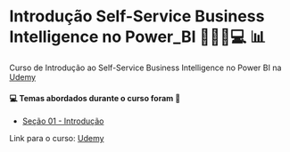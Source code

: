 # Introdução Self-Service Business Intelligence no Power_BI 👩🏻‍💻💻 :bar_chart:
Curso de Introdução ao Self-Service Business Intelligence no Power BI na [Udemy](https://www.udemy.com/course/introducao-ao-self-service-business-intelligence-no-power-bi/)
#### :computer: Temas abordados durante o curso foram :rocket:
- [Seção 01 - Introdução]()

Link para o curso: [Udemy](https://www.udemy.com/course/introducao-ao-self-service-business-intelligence-no-power-bi/)
